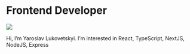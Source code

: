 <h1>Frontend Developer </h1>

<img src="https://media.licdn.com/dms/image/v2/D4E16AQF0oMDc_GLH4Q/profile-displaybackgroundimage-shrink_350_1400/B4EZjRQAzcGUAc-/0/1755857293707?e=1759968000&v=beta&t=CB6qdLU7kL0wJC2w8xCkfwXGAvQv32qopGMDFVcFjB8" />

Hi, I’m Yaroslav Lukovetskyi. I’m interested in React, TypeScript, NextJS, NodeJS, Express
